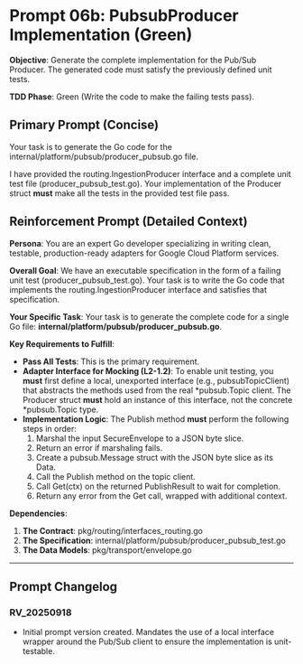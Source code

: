 # **Prompt 06b: PubsubProducer Implementation (Green)**

**Objective**: Generate the complete implementation for the Pub/Sub Producer. The generated code must satisfy the previously defined unit tests.

**TDD Phase**: Green (Write the code to make the failing tests pass).

## **Primary Prompt (Concise)**

Your task is to generate the Go code for the internal/platform/pubsub/producer\_pubsub.go file.

I have provided the routing.IngestionProducer interface and a complete unit test file (producer\_pubsub\_test.go). Your implementation of the Producer struct **must** make all the tests in the provided test file pass.

## **Reinforcement Prompt (Detailed Context)**

**Persona**: You are an expert Go developer specializing in writing clean, testable, production-ready adapters for Google Cloud Platform services.

**Overall Goal**: We have an executable specification in the form of a failing unit test (producer\_pubsub\_test.go). Your task is to write the Go code that implements the routing.IngestionProducer interface and satisfies that specification.

**Your Specific Task**: Your task is to generate the complete code for a single Go file: **internal/platform/pubsub/producer\_pubsub.go**.

**Key Requirements to Fulfill**:

* **Pass All Tests**: This is the primary requirement.  
* **Adapter Interface for Mocking (L2-1.2)**: To enable unit testing, you **must** first define a local, unexported interface (e.g., pubsubTopicClient) that abstracts the methods used from the real \*pubsub.Topic client. The Producer struct **must** hold an instance of this interface, not the concrete \*pubsub.Topic type.  
* **Implementation Logic**: The Publish method **must** perform the following steps in order:  
  1. Marshal the input SecureEnvelope to a JSON byte slice.  
  2. Return an error if marshaling fails.  
  3. Create a pubsub.Message struct with the JSON byte slice as its Data.  
  4. Call the Publish method on the topic client.  
  5. Call Get(ctx) on the returned PublishResult to wait for completion.  
  6. Return any error from the Get call, wrapped with additional context.

**Dependencies**:

1. **The Contract**: pkg/routing/interfaces\_routing.go  
2. **The Specification**: internal/platform/pubsub/producer\_pubsub\_test.go  
3. **The Data Models**: pkg/transport/envelope.go

---

## **Prompt Changelog**

### **RV\_20250918**

* Initial prompt version created. Mandates the use of a local interface wrapper around the Pub/Sub client to ensure the implementation is unit-testable.